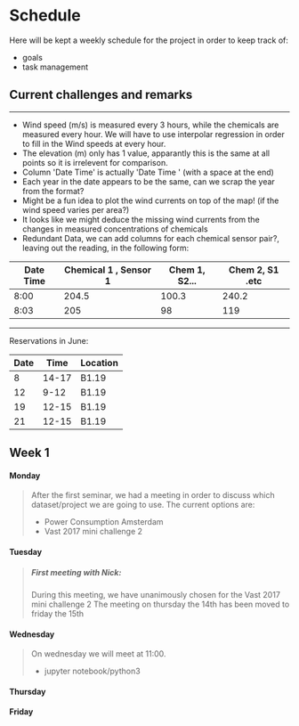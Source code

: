 
# Schedule
Here will be kept a weekly schedule for the project in order to keep track of:
- goals
- task management

## Current challenges and remarks

-----

- Wind speed (m/s) is measured every 3 hours, while the chemicals are measured every hour. We will have to use interpolar regression in order to fill in the Wind speeds at every hour.
- The elevation (m) only has 1 value, apparantly this is the same at all points so it is irrelevent for comparison.
- Column 'Date Time' is actually 'Date Time ' (with a space at the end)
- Each year in the date appears to be the same, can we scrap the year from the format?
- Might be a fun idea to plot the wind currents on top of the map! (if the wind speed varies per area?)
- It looks like we might deduce the missing wind currents from the changes in measured concentrations of chemicals
- Redundant Data, we can add columns for each chemical sensor pair?, leaving out the reading, in the following form:

Date Time | Chemical 1 , Sensor 1 | Chem 1, S2... | Chem 2, S1 .etc
--- | --- | --- | ---
8:00 | 204.5 | 100.3 | 240.2
8:03 | 205 | 98 | 119

------
Reservations in June:

Date | Time | Location
---- | ---- | ----
8 | 14-17 | B1.19
12 | 9-12 | B1.19
19 | 12-15 | B1.19
21 | 12-15 | B1.19

## Week 1

#### Monday
> After the first seminar, we had a meeting in order to discuss which dataset/project we are going to use.
> The current options are:
>  - Power Consumption Amsterdam
>  - Vast 2017 mini challenge 2

#### Tuesday
> ##### First meeting with Nick:
> During this meeting, we have unanimously chosen for the Vast 2017 mini challenge 2
> The meeting on thursday the 14th has been moved to friday the 15th

#### Wednesday
> On wednesday we will meet at 11:00.
> - jupyter notebook/python3
#### Thursday
#### Friday
